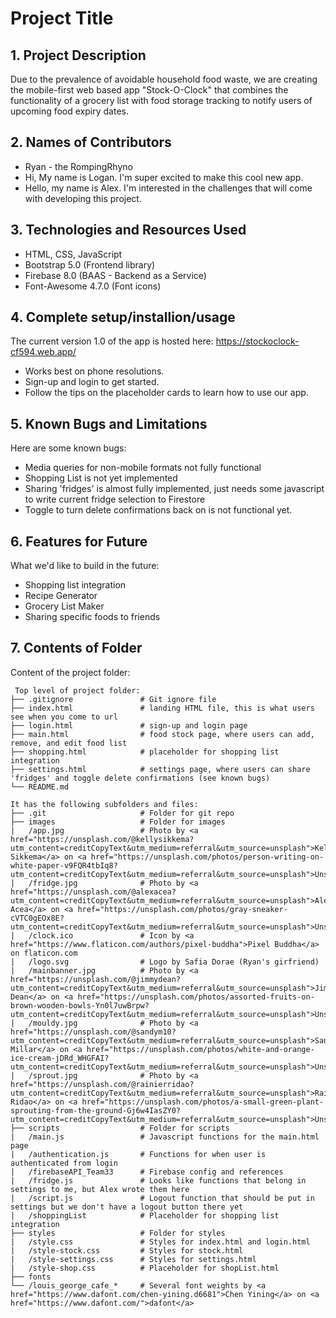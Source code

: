 # Project Title

## 1. Project Description
Due to the prevalence of avoidable household food waste, we are creating the mobile-first web based app "Stock-O-Clock" that combines the functionality of a grocery list with food storage tracking to notify users of upcoming food expiry dates.

## 2. Names of Contributors
* Ryan - the RompingRhyno
* Hi, My name is Logan. I'm super excited to make this cool new app.
* Hello, my name is Alex. I'm interested in the challenges that will come with developing this project.
	
## 3. Technologies and Resources Used
* HTML, CSS, JavaScript
* Bootstrap 5.0 (Frontend library)
* Firebase 8.0 (BAAS - Backend as a Service)
* Font-Awesome 4.7.0 (Font icons)

## 4. Complete setup/installion/usage
The current version 1.0 of the app is hosted here: https://stockoclock-cf594.web.app/
* Works best on phone resolutions.
* Sign-up and login to get started.
* Follow the tips on the placeholder cards to learn how to use our app.

## 5. Known Bugs and Limitations
Here are some known bugs:
* Media queries for non-mobile formats not fully functional
* Shopping List is not yet implemented
* Sharing 'fridges' is almost fully implemented, just needs some javascript to write current fridge selection to Firestore
* Toggle to turn delete confirmations back on is not functional yet.

## 6. Features for Future
What we'd like to build in the future:
* Shopping list integration
* Recipe Generator
* Grocery List Maker
* Sharing specific foods to friends

	
## 7. Contents of Folder
Content of the project folder:

```
 Top level of project folder: 
├── .gitignore               # Git ignore file
├── index.html               # landing HTML file, this is what users see when you come to url
├── login.html               # sign-up and login page
├── main.html                # food stock page, where users can add, remove, and edit food list
├── shopping.html            # placeholder for shopping list integration
├── settings.html            # settings page, where users can share 'fridges' and toggle delete confirmations (see known bugs)
└── README.md

It has the following subfolders and files:
├── .git                     # Folder for git repo
├── images                   # Folder for images
|   /app.jpg                 # Photo by <a href="https://unsplash.com/@kellysikkema?utm_content=creditCopyText&utm_medium=referral&utm_source=unsplash">Kelly Sikkema</a> on <a href="https://unsplash.com/photos/person-writing-on-white-paper-v9FQR4tbIq8?utm_content=creditCopyText&utm_medium=referral&utm_source=unsplash">Unsplash</a>
|   /fridge.jpg              # Photo by <a href="https://unsplash.com/@alexacea?utm_content=creditCopyText&utm_medium=referral&utm_source=unsplash">Alexandru Acea</a> on <a href="https://unsplash.com/photos/gray-sneaker-cVTC0gEOx8E?utm_content=creditCopyText&utm_medium=referral&utm_source=unsplash">Unsplash</a>
|   /clock.ico               # Icon by <a href="https://www.flaticon.com/authors/pixel-buddha">Pixel Buddha</a> on flaticon.com
|   /logo.svg                # Logo by Safia Dorae (Ryan's girfriend)
|   /mainbanner.jpg          # Photo by <a href="https://unsplash.com/@jimmydean?utm_content=creditCopyText&utm_medium=referral&utm_source=unsplash">Jimmy Dean</a> on <a href="https://unsplash.com/photos/assorted-fruits-on-brown-wooden-bowls-Yn0l7uwBrpw?utm_content=creditCopyText&utm_medium=referral&utm_source=unsplash">Unsplash</a>
|   /mouldy.jpg              # Photo by <a href="https://unsplash.com/@sandym10?utm_content=creditCopyText&utm_medium=referral&utm_source=unsplash">Sandy Millar</a> on <a href="https://unsplash.com/photos/white-and-orange-ice-cream-jDRd_WHGFAI?utm_content=creditCopyText&utm_medium=referral&utm_source=unsplash">Unsplash</a>
|   /sprout.jpg              # Photo by <a href="https://unsplash.com/@rainierridao?utm_content=creditCopyText&utm_medium=referral&utm_source=unsplash">Rainier Ridao</a> on <a href="https://unsplash.com/photos/a-small-green-plant-sprouting-from-the-ground-Gj6w4IasZY0?utm_content=creditCopyText&utm_medium=referral&utm_source=unsplash">Unsplash</a>
├── scripts                  # Folder for scripts
|   /main.js                 # Javascript functions for the main.html page
|   /authentication.js       # Functions for when user is authenticated from login
|   /firebaseAPI_Team33      # Firebase config and references
|   /fridge.js               # Looks like functions that belong in settings to me, but Alex wrote them here
|   /script.js               # Logout function that should be put in settings but we don't have a logout button there yet
|   /shoppingList            # Placeholder for shopping list integration
├── styles                   # Folder for styles
|   /style.css               # Styles for index.html and login.html
|   /style-stock.css         # Styles for stock.html
|   /style-settings.css      # Styles for settings.html
|   /style-shop.css          # Placeholder for shopList.html
├── fonts
└── /louis_george_cafe_*     # Several font weights by <a href="https://www.dafont.com/chen-yining.d6681">Chen Yining</a> on <a href="https://www.dafont.com/">dafont</a>
```


